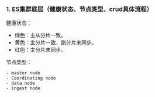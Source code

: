### 1. ES集群底层（健康状态、节点类型、crud具体流程）

健康状态：

-   绿色：主从分片一致。
-   黄色：主分片一致，副分片未同步。
-   红色：主分片未同步。

节点类型：

	- master node
	- Coordinating node
	- data node
	- ingest node





